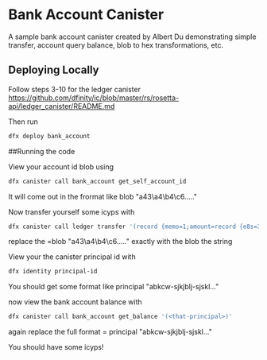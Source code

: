 # Bank Account Canister 

A sample bank account canister created by Albert Du demonstrating simple transfer, account query balance, blob to hex transformations, etc.

## Deploying Locally

Follow steps 3-10 for the ledger canister https://github.com/dfinity/ic/blob/master/rs/rosetta-api/ledger_canister/README.md

Then run
```bash
dfx deploy bank_account
```

##Running the code

View your account id blob using 
```bash
dfx canister call bank_account get_self_account_id
```
It will come out in the frormat like blob "a43\a4\b4\c6....."

Now transfer yourself some icyps with 

```bash
dfx canister call ledger transfer '(record {memo=1;amount=record {e8s=30000}; fee=record {e8s=10000};from_subaccount=null;to= <blob-from last step>;created_at_time=null})'
```
replace the  <blob-from last step>=blob "a43\a4\b4\c6....." exactly with the blob the string 

View your the canister principal id with

```bash
dfx identity principal-id
```
You should get some format like principal "abkcw-sjkjblj-sjskl..."

now view the bank account balance with 
```bash
dfx canister call bank_account get_balance '(<that-principal>)'
```
again replace the full format <that-prinicpal>= principal "abkcw-sjkjblj-sjskl..." 

You should have some icyps!




